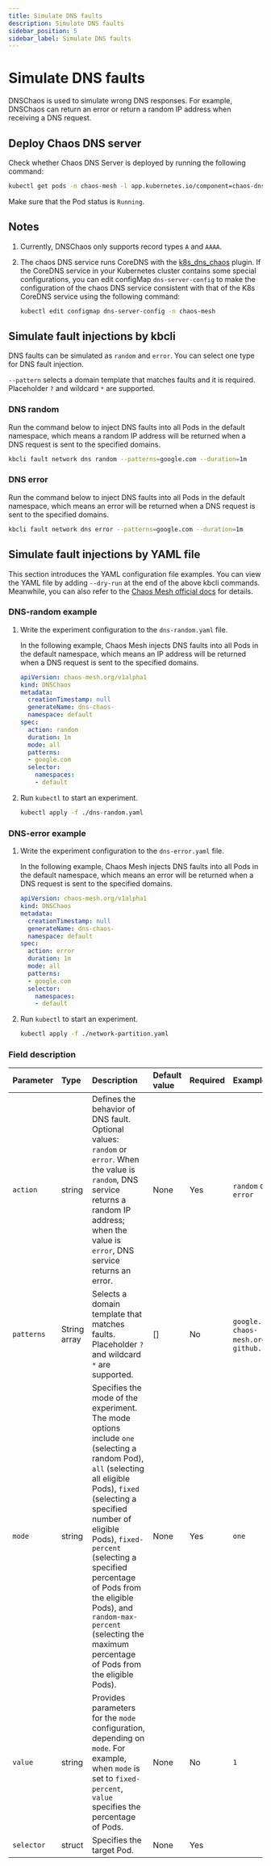 ```yaml
---
title: Simulate DNS faults
description: Simulate DNS faults
sidebar_position: 5
sidebar_label: Simulate DNS faults
---
```


# Simulate DNS faults

DNSChaos is used to simulate wrong DNS responses. For example, DNSChaos can return an error or return a random IP address when receiving a DNS request.

## Deploy Chaos DNS server

Check whether Chaos DNS Server is deployed by running the following command:

```bash
kubectl get pods -n chaos-mesh -l app.kubernetes.io/component=chaos-dns-server
```

Make sure that the Pod status is `Running`.

## Notes

1. Currently, DNSChaos only supports record types `A` and `AAAA`.

2. The chaos DNS service runs CoreDNS with the [k8s_dns_chaos](https://github.com/chaos-mesh/k8s_dns_chaos) plugin. If the CoreDNS service in your Kubernetes cluster contains some special configurations, you can edit configMap `dns-server-config` to make the configuration of the chaos DNS service consistent with that of the K8s CoreDNS service using the following command:

    ```bash
    kubectl edit configmap dns-server-config -n chaos-mesh
    ```

## Simulate fault injections by kbcli

DNS faults can be simulated as `random` and `error`. You can select one type for DNS fault injection.

`--pattern` selects a domain template that matches faults and it is required. Placeholder `?` and wildcard `*` are supported.

### DNS random

Run the command below to inject DNS faults into all Pods in the default namespace, which means a random IP address will be returned when a DNS request is sent to the specified domains.

```bash
kbcli fault network dns random --patterns=google.com --duration=1m
```

### DNS error

Run the command below to inject DNS faults into all Pods in the default namespace, which means an error will be returned when a DNS request is sent to the specified domains.

```bash
kbcli fault network dns error --patterns=google.com --duration=1m
```

## Simulate fault injections by YAML file

This section introduces the YAML configuration file examples. You can view the YAML file by adding `--dry-run` at the end of the above kbcli commands. Meanwhile, you can also refer to the [Chaos Mesh official docs](https://chaos-mesh.org/docs/next/simulate-dns-chaos-on-kubernetes/#create-experiments-using-the-yaml-file) for details.

### DNS-random example

1. Write the experiment configuration to the `dns-random.yaml` file.

    In the following example, Chaos Mesh injects DNS faults into all Pods in the default namespace, which means an IP address will be returned when a DNS request is sent to the specified domains.

    ```yaml
    apiVersion: chaos-mesh.org/v1alpha1
    kind: DNSChaos
    metadata:
      creationTimestamp: null
      generateName: dns-chaos-
      namespace: default
    spec:
      action: random
      duration: 1m
      mode: all
      patterns:
      - google.com
      selector:
        namespaces:
        - default
    ```

2. Run `kubectl` to start an experiment.

   ```bash
   kubectl apply -f ./dns-random.yaml
   ```

### DNS-error example

1. Write the experiment configuration to the `dns-error.yaml` file.

    In the following example, Chaos Mesh injects DNS faults into all Pods in the default namespace, which means an error will be returned when a DNS request is sent to the specified domains.

    ```yaml
    apiVersion: chaos-mesh.org/v1alpha1
    kind: DNSChaos
    metadata:
      creationTimestamp: null
      generateName: dns-chaos-
      namespace: default
    spec:
      action: error
      duration: 1m
      mode: all
      patterns:
      - google.com
      selector:
        namespaces:
        - default
    ```

2. Run `kubectl` to start an experiment.

   ```bash
   kubectl apply -f ./network-partition.yaml
   ```

### Field description

| Parameter | Type | Description | Default value | Required | Example |
| :-- | :-- | :-- | :-- | :-- | :-- |
| `action` | string | Defines the behavior of DNS fault. Optional values: `random` or `error`. When the value is `random`, DNS service returns a random IP address; when the value is `error`, DNS service returns an error. | None | Yes | `random` or `error` |
| `patterns` | String array | Selects a domain template that matches faults. Placeholder `?` and wildcard `*` are supported.  | [] | No | `google.com`, `chaos-mesh.org`, `github.com` |
| `mode` | string | Specifies the mode of the experiment. The mode options include `one` (selecting a random Pod), `all` (selecting all eligible Pods), `fixed` (selecting a specified number of eligible Pods), `fixed-percent` (selecting a specified percentage of Pods from the eligible Pods), and `random-max-percent` (selecting the maximum percentage of Pods from the eligible Pods). | None | Yes | `one` |
| `value` | string | Provides parameters for the `mode` configuration, depending on `mode`. For example, when `mode` is set to `fixed-percent`, `value` specifies the percentage of Pods. | None | No | `1` |
| `selector` | struct | Specifies the target Pod. | None | Yes |  |
